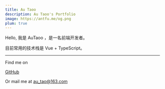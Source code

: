 ```yaml
---
title: Au Taoo
description: Au Taoo's Portfolio
image: https://antfu.me/og.png
plum: true
---
```


Hello, 我是 AuTaoo ，是一名前端开发者。

目前常用的技术栈是 Vue + TypeScript。


<!-- 
Working at {NuxtLabs|https://github.com/nuxtlabs}<br>
Creator of {Vitest|https://github.com/vitest-dev/vitest} {Slidev|https://github.com/slidevjs/slidev} {VueUse|https://github.com/vueuse/vueuse} {UnoCSS|https://github.com/unocss/unocss} {Elk|https://github.com/elk-zone/elk} {Type Challenges|https://github.com/type-challenges/type-challenges}<br>
Core team of {Vue|https://github.com/vuejs/core} {Nuxt|https://github.com/nuxt/nuxt} {Vite|https://github.com/vitejs/vite}<br>
Maintaining {Shiki|https://github.com/shikijs/shiki} {Twoslash|https://github.com/twoslashes/twoslash} {ESLint Stylistic|https://github.com/eslint-stylistic/eslint-stylistic}

Dreaming up ideas and making them come true is where my passion lies. You can find my [full projects list here](/projects). I also do some generative-art, compform, interactivity experiments on [100.antfu.me](https://100.antfu.me/).

I give [talks](/talks) and write [blog posts](/posts) about open source, coding, tutorials, etc. Occasionally, I also do some coding live streams on [YouTube](https://www.youtube.com/anthonyfu7) and [哔哩哔哩](https://space.bilibili.com/668380).

Outside of programming, I enjoy doing photography and traveling. Some of my photos can be found on [Instagram](https://www.instagram.com/antfu7). Right now I live in Paris. If you are around, feel free to reach me out, we could have some coffee or work together. -->

<div flex-auto />

---

Find me on

<p flex="~ gap-2 wrap" class="mt--2!">
  <a href="https://github.com/AuTaoo" target="_blank"><span op75 i-simple-icons-github /> GitHub</a>
  <!-- <a href="https://elk.zone/m.webtoo.ls/@antfu" target="_blank"><span op75 i-simple-icons-mastodon/> Mastodon</a>
  <a href="https://www.twitter.com/antfu7" target="_blank"><span op75 i-ri-twitter-x-fill /> Twitter</a>
  <a href="https://chat.antfu.me" target="_blank"><span op75 i-simple-icons-discord /> Discord Server</a>
  <a href="https://www.youtube.com/anthonyfu7" target="_blank"><span op75 i-simple-icons-youtube /> YouTube</a>
  <a href="https://www.instagram.com/antfu7" target="_blank"><span op75 i-simple-icons-instagram /> Instagram</a>
  <a href="https://space.bilibili.com/668380" target="_blank"><span op75 i-simple-icons-bilibili /> 哔哩哔哩</a>
  <a href="https://www.zhihu.com/people/antfu" target="_blank"><span op75 i-simple-icons-zhihu /> 知乎</a>
  <a href="https://weibo.com/u/7485197193" target="_blank"><span op75 i-simple-icons-sinaweibo /> 微博</a> -->
</p>

Or mail me at <span font-mono>au_tao@163.com</span>

<!-- If you enjoy my works, consider sponsoring me on [<span i-carbon-favorite /> GitHub Sponsor](https://github.com/sponsors/antfu) or [<span i-carbon-lightning /> 爱发电](https://afdian.net/a/antfu) to keep them sustainable. -->
